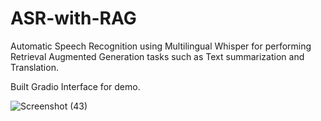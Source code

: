 # ASR-with-RAG
Automatic Speech Recognition using Multilingual Whisper for performing Retrieval Augmented Generation tasks such as Text summarization and Translation.

Built Gradio Interface for demo.

![Screenshot (43)](https://github.com/Bsagar07/ASR-with-RAG/assets/105800302/c80ea72a-0a13-41f5-8da8-906e47ad1a15)
